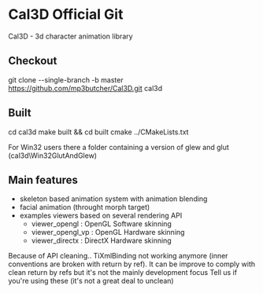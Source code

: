 # Cal3D Official Git
Cal3D - 3d character animation library 

## Checkout
git clone --single-branch -b master https://github.com/mp3butcher/Cal3D.git cal3d

## Built
cd cal3d
make built && cd built
cmake ../CMakeLists.txt

For Win32 users there a folder containing a version of glew and glut (cal3d\Win32GlutAndGlew)

## Main features
- skeleton based animation system with animation blending
- facial animation (throught morph target)
- examples viewers based on several rendering API 
  - viewer_opengl : OpenGL Software skinning
  - viewer_opengl_vp : OpenGL Hardware skinning
  - viewer_directx : DirectX Hardware skinning 
 
Because of API cleaning.. TiXmlBinding not working anymore (inner conventions are broken with return by ref).
It can be improve to comply with clean return by refs but it's not the mainly development focus
Tell us if you're using these (it's not a great deal to unclean)
